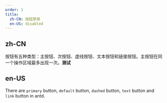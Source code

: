 ```yaml
---
order: 1
title:
  zh-CN: 按钮禁用
  en-US: disabled
---
```


## zh-CN

按钮有五种类型：主按钮、次按钮、虚线按钮、文本按钮和链接按钮。主按钮在同一个操作区域最多出现一次。**测试**

## en-US

There are `primary` button, `default` button, `dashed` button, `text` button and `link` button in antd.

